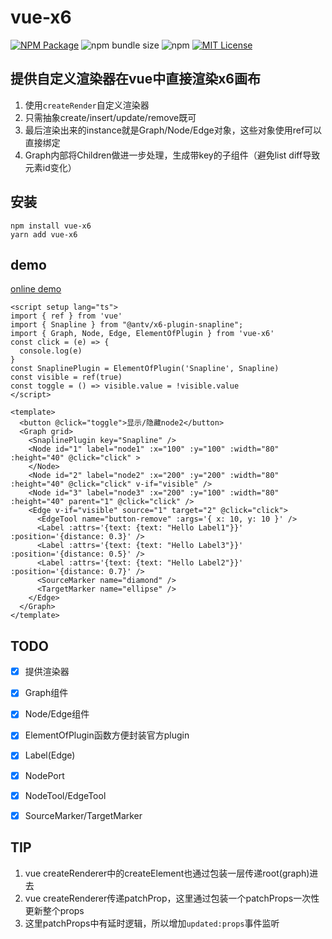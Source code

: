 # vue-x6

<a href="https://www.npmjs.com/package/vue-x6"><img alt="NPM Package" src="https://img.shields.io/npm/v/vue-x6.svg?style=flat-square"></a>
![npm bundle size](https://img.shields.io/bundlephobia/minzip/vue-x6?style=flat-square)
![npm](https://img.shields.io/npm/dm/vue-x6?style=flat-square)
<a href="/LICENSE"><img src="https://img.shields.io/github/license/lloydzhou/vue-x6?style=flat-square" alt="MIT License"></a>

## 提供自定义渲染器在vue中直接渲染x6画布

1. 使用`createRender`自定义渲染器
2. 只需抽象create/insert/update/remove既可
3. 最后渲染出来的instance就是Graph/Node/Edge对象，这些对象使用ref可以直接绑定
4. Graph内部将Children做进一步处理，生成带key的子组件（避免list diff导致元素id变化）

## 安装
```
npm install vue-x6
yarn add vue-x6
```

## demo

[online demo](https://codesandbox.io/p/github/lloydzhou/vue-x6/master?file=%2Fsrc%2FApp.vue)

```
<script setup lang="ts">
import { ref } from 'vue'
import { Snapline } from "@antv/x6-plugin-snapline";
import { Graph, Node, Edge, ElementOfPlugin } from 'vue-x6'
const click = (e) => {
  console.log(e)
}
const SnaplinePlugin = ElementOfPlugin('Snapline', Snapline)
const visible = ref(true)
const toggle = () => visible.value = !visible.value
</script>

<template>
  <button @click="toggle">显示/隐藏node2</button>
  <Graph grid>
    <SnaplinePlugin key="Snapline" />
    <Node id="1" label="node1" :x="100" :y="100" :width="80" :height="40" @click="click" >
    </Node>
    <Node id="2" label="node2" :x="200" :y="200" :width="80" :height="40" @click="click" v-if="visible" />
    <Node id="3" label="node3" :x="200" :y="100" :width="80" :height="40" parent="1" @click="click" />
    <Edge v-if="visible" source="1" target="2" @click="click">
      <EdgeTool name="button-remove" :args='{ x: 10, y: 10 }' />
      <Label :attrs='{text: {text: "Hello Label1"}}' :position='{distance: 0.3}' />
      <Label :attrs='{text: {text: "Hello Label3"}}' :position='{distance: 0.5}' />
      <Label :attrs='{text: {text: "Hello Label2"}}' :position='{distance: 0.7}' />
      <SourceMarker name="diamond" />
      <TargetMarker name="ellipse" />
    </Edge>
  </Graph>
</template>
```

## TODO
- [x] 提供渲染器
- [x] Graph组件
- [x] Node/Edge组件
- [x] ElementOfPlugin函数方便封装官方plugin
- [x] Label(Edge)
- [x] NodePort
- [x] NodeTool/EdgeTool
- [x] SourceMarker/TargetMarker


## TIP
1. vue createRenderer中的createElement也通过包装一层传递root(graph)进去
2. vue createRenderer传递patchProp，这里通过包装一个patchProps一次性更新整个props
3. 这里patchProps中有延时逻辑，所以增加`updated:props`事件监听


